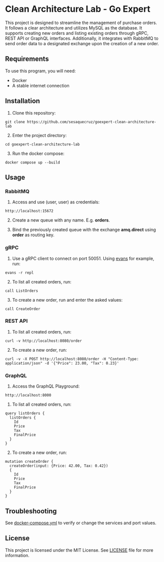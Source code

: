 # Clean Architecture Lab - Go Expert

This project is designed to streamline the management of purchase orders. It follows a clear architecture and utilizes MySQL as the database. It supports creating new orders and listing existing orders through gRPC, REST API or GraphQL interfaces. Additionally, it integrates with RabbitMQ to send order data to a designated exchange upon the creation of a new order.

## Requirements

To use this program, you will need:

- Docker
- A stable internet connection

## Installation

1. Clone this repository:

```
git clone https://github.com/sesaquecruz/goexpert-clean-architecture-lab
```

2. Enter the project directory:

```
cd goexpert-clean-architecture-lab
```

3. Run the docker compose:

```
docker compose up --build
```

## Usage

### RabbitMQ

1. Access and use (user, user) as credentials:

```
http://localhost:15672
```

2. Create a new queue with any name. E.g. **orders**.

3. Bind the previously created queue with the exchange **amq.direct** using **order** as routing key.

### gRPC

1. Use a gRPC client to connect on port 50051. Using [evans](https://github.com/ktr0731/evans) for example, run:

```
evans -r repl
```

2. To list all created orders, run:

```
call ListOrders
```

3. To create a new order, run and enter the asked values:

```
call CreateOrder
```

### REST API

1. To list all created orders, run:

```
curl -v http://localhost:8080/order
```

2. To create a new order, run:

```
curl -v -X POST http://localhost:8080/order -H "Content-Type: application/json" -d '{"Price": 23.00, "Tax": 0.23}'
```

### GraphQL

1. Access the GraphQL Playground:

```
http://localhost:8000
```

1. To list all created orders, run:

```
query listOrders {
  listOrders {
    Id
    Price
    Tax
    FinalPrice
  }
}
```

2. To create a new order, run:

```
mutation createOrder {
  createOrder(input: {Price: 42.00, Tax: 0.42})
  {
    Id
    Price
    Tax
    FinalPrice
  }
}
```

## Troubleshooting

See [docker-compose.yml](./docker-compose.yml) to verify or change the services and port values.

## License

This project is licensed under the MIT License. See [LICENSE](./LICENSE) file for more information.
